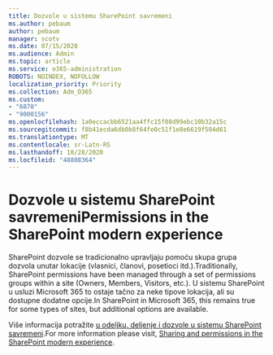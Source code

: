 ```yaml
---
title: Dozvole u sistemu SharePoint savremeni
ms.author: pebaum
author: pebaum
manager: scotv
ms.date: 07/15/2020
ms.audience: Admin
ms.topic: article
ms.service: o365-administration
ROBOTS: NOINDEX, NOFOLLOW
localization_priority: Priority
ms.collection: Adm_O365
ms.custom:
- "6870"
- "9000156"
ms.openlocfilehash: 1a0eccacbb6521aa4ffc15f08d99ebc10b32a15c
ms.sourcegitcommit: f8b41ecda6db0b8f64fe0c51f1e8e6619f504d61
ms.translationtype: MT
ms.contentlocale: sr-Latn-RS
ms.lasthandoff: 10/28/2020
ms.locfileid: "48808364"
---
```

# <a name="permissions-in-the-sharepoint-modern-experience"></a><span data-ttu-id="d7e81-102">Dozvole u sistemu SharePoint savremeni</span><span class="sxs-lookup"><span data-stu-id="d7e81-102">Permissions in the SharePoint modern experience</span></span>

<span data-ttu-id="d7e81-103">SharePoint dozvole se tradicionalno upravljaju pomoću skupa grupa dozvola unutar lokacije (vlasnici, članovi, posetioci itd.).</span><span class="sxs-lookup"><span data-stu-id="d7e81-103">Traditionally, SharePoint permissions have been managed through a set of permissions groups within a site (Owners, Members, Visitors, etc.).</span></span> <span data-ttu-id="d7e81-104">U sistemu SharePoint u usluzi Microsoft 365 to ostaje tačno za neke tipove lokacija, ali su dostupne dodatne opcije.</span><span class="sxs-lookup"><span data-stu-id="d7e81-104">In SharePoint in Microsoft 365, this remains true for some types of sites, but additional options are available.</span></span>  

<span data-ttu-id="d7e81-105">Više informacija potražite [u odeljku, deljenje i dozvole u sistemu SharePoint savremeni](https://docs.microsoft.com/sharepoint/modern-experience-sharing-permissions).</span><span class="sxs-lookup"><span data-stu-id="d7e81-105">For more information please visit, [Sharing and permissions in the SharePoint modern experience](https://docs.microsoft.com/sharepoint/modern-experience-sharing-permissions).</span></span>
